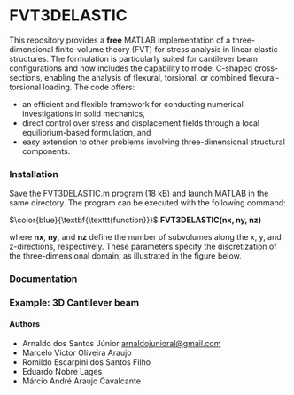 # FVT3DELASTIC

This repository provides a **free** MATLAB implementation of a three-dimensional finite-volume theory (FVT) for stress analysis in linear elastic structures. The formulation is particularly suited for cantilever beam configurations and now includes the capability to model C-shaped cross-sections, enabling the analysis of flexural, torsional, or combined flexural-torsional loading. The code offers:

* an efficient and flexible framework for conducting numerical investigations in solid mechanics,
* direct control over stress and displacement fields through a local equilibrium-based formulation, and
* easy extension to other problems involving three-dimensional structural components.

### Installation

Save the FVT3DELASTIC.m program (18 kB) and launch MATLAB in the same directory. The program can be executed with the following command:

$\color{blue}{\textbf{\texttt{function}}}$ **FVT3DELASTIC(nx, ny, nz)**

where **nx**, **ny**, and **nz** define the number of subvolumes along the x, y, and z-directions, respectively. These parameters specify the discretization of the three-dimensional domain, as illustrated in the figure below.

### Documentation


### Example: 3D Cantilever beam


#### Authors
* Arnaldo dos Santos Júnior  arnaldojunioral@gmail.com
* Marcelo Victor Oliveira Araujo
* Romildo Escarpini dos Santos Filho
* Eduardo Nobre Lages
* Márcio André Araujo Cavalcante
